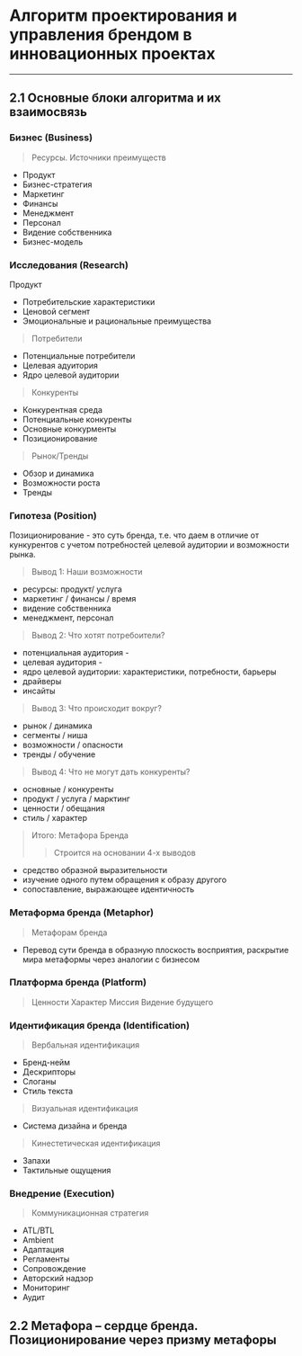 # Алгоритм проектирования и управления брендом в инновационных проектах

---

## 2.1 Основные блоки алгоритма и их взаимосвязь

### Бизнес (Business)

> Ресурсы. Источники преимуществ

- Продукт
- Бизнес-стратегия
- Маркетинг
- Финансы
- Менеджмент
- Персонал
- Видение собственника
- Бизнес-модель

### Исследования (Research)

 Продукт

- Потребительские характеристики
- Ценовой сегмент
- Эмоциональные и рациональные преимущества

> Потребители

- Потенциальные потребители
- Целевая адуитория
- Ядро целевой аудитории

> Конкуренты

- Конкурентная среда
- Потенциальные конкуренты
- Основные конкурменты
- Позиционирование

> Рынок/Тренды

- Обзор и динамика
- Возможности роста
- Тренды

### Гипотеза (Position)

Позиционирование - это суть бренда, т.е. что даем в отличие от кункурентов с учетом потребностей целевой аудитории и возможности рынка. 

> Вывод 1: Наши возможности

- ресурсы: продукт/ услуга
- маркетинг / финансы / время
- видение собственника
- менеджмент, персонал

> Вывод 2: Что хотят потребоители?

- потенциальная аудитория - 
- целевая аудитория - 
- ядро целевой аудитории: характеристики, потребности, барьеры
- драйверы
- инсайты

> Вывод 3: Что происходит вокруг? 

- рынок / динамика
- сегменты / ниша
- возможности / опасности
- тренды / обучение

> Вывод 4: Что не могут дать конкуренты?

- основные / конкуренты
- продукт / услуга / марктинг
- ценности / обещания
- стиль / характер

> Итого: Метафора Бренда
>> Строится на основании 4-х выводов

- средство образной выразительности
- изучение одного путем обращения к образу другого
- сопоставление, выражающее идентичность 

### Метаформа бренда (Metaphor)

> Метафорам бренда

- Перевод сути бренда в образную плоскость восприятия, раскрытие мира метаформы через аналогии с бизнесом

### Платформа бренда (Platform)

> Ценности
> Характер
> Миссия
> Видение будущего

### Идентификация бренда (Identification)

> Вербальная идентификация

- Бренд-нейм
- Дескрипторы
- Слоганы
- Стиль текста

> Визуальная идентификация

- Система дизайна и бренда

> Кинестетическая идентификация
 
- Запахи
- Тактильные ощущения

### Внедрение (Execution)

> Коммуникационная стратегия

- ATL/BTL
- Ambient
- Адаптация
- Регламенты
- Сопровождение
- Авторский надзор
- Мониторинг
- Аудит

## 2.2 Метафора – сердце бренда. Позиционирование через призму метафоры

